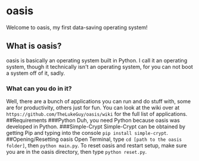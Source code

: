 # oasis
Welcome to oasis, my first data-saving operating system!
## What is oasis?
oasis is basically an operating system built in Python. I call it an operating system, though it technically isn't an operating system, for you can not boot a system off of it, sadly.
### What can you do in it?
Well, there are a bunch of applications you can run and do stuff with, some are for productivity, others just for fun. You can look at the wiki over at `https://github.com/TheLukeGuy/oasis/wiki` for the full list of applications.
##Requirements
###Python
Duh, you need Python because oasis was developed in Python.
###Simple-Crypt
Simple-Crypt can be obtained by getting Pip and typing into the console `pip install simple-crypt`.
##Opening/Resetting oasis
Open Terminal, type `cd [path to the oasis folder]`, then `python main.py`. To reset oasis and restart setup, make sure you are in the oasis directory, then type `python reset.py`.
